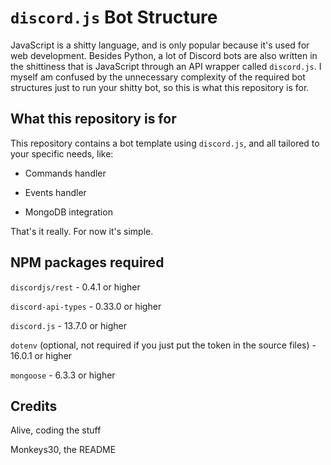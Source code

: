 # `discord.js` Bot Structure
JavaScript is a shitty language, and is only popular because it's used for web development.
Besides Python, a lot of Discord bots are also written in the shittiness that is JavaScript
through an API wrapper called `discord.js`. I myself am confused by the unnecessary complexity
of the required bot structures just to run your shitty bot, so this is what this repository
is for.

## What this repository is for
This repository contains a bot template using `discord.js`, and all tailored to 
your specific needs, like:

* Commands handler

* Events handler

* MongoDB integration

That's it really. For now it's simple.

## NPM packages required
`discordjs/rest` - 0.4.1 or higher

`discord-api-types` - 0.33.0 or higher

`discord.js` - 13.7.0 or higher

`dotenv` (optional, not required if you just put the token in the source files) - 16.0.1 or higher

`mongoose` - 6.3.3 or higher

## Credits
Alive, coding the stuff

Monkeys30, the README
